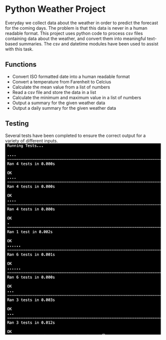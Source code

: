 # Python Weather Project

Everyday we collect data about the weather in order to predict the forecast for the coming days. The problem is that this data is never in a human readable format. This project uses python code to process csv files containing data about the weather, and convert them into meaningful text-based summaries. The csv and datetime modules have been used to assist with this task. 

## Functions

- Convert ISO formatted date into a human readable format
- Convert a temperature from Farenheit to Celcius
- Calculate the mean value from a list of numbers
- Read a csv file and store the data in a list
- Calculate the minimum and maximum value in a list of numbers
- Output a summary for the given weather data
- Output a daily summary for the given weather data

## Testing

Several tests have been completed to ensure the correct output for a variety of different inputs.
![screenshot of all tests passing](./tests_passed.png)
